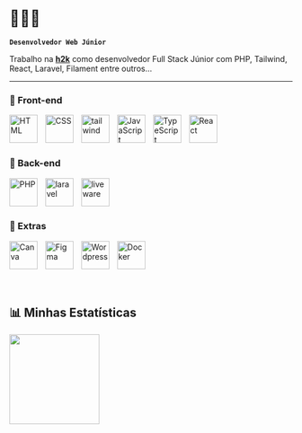 # 🚀🤖📘 

**`Desenvolvedor Web Júnior`**

Trabalho na **[h2k](https://h2k.com.br)** como desenvolvedor Full Stack Júnior com PHP, Tailwind, React, Laravel, Filament entre outros...


---

### 🤩​ Front-end

<p align="left">
  <img src="https://cdn.jsdelivr.net/gh/devicons/devicon@latest/icons/html5/html5-plain-wordmark.svg" alt="HTML" title="HTML" width="50px" style="margin-right: 10px;" />
  <img src="https://cdn.jsdelivr.net/gh/devicons/devicon@latest/icons/css3/css3-plain-wordmark.svg" alt="CSS" title="CSS" width="50px" style="margin-right: 10px;" />
  <img src="https://cdn.jsdelivr.net/gh/devicons/devicon@latest/icons/tailwindcss/tailwindcss-original.svg" title="tailwind" width="50px" style="margin-right: 10px;" />
  <img src="https://cdn.jsdelivr.net/gh/devicons/devicon@latest/icons/javascript/javascript-original.svg" alt="JavaScript" title="JavaScript" width="50px" style="margin-right: 10px;" />
  <img src="https://cdn.jsdelivr.net/gh/devicons/devicon@latest/icons/typescript/typescript-plain.svg" title="TypeScript" width="50px" style="margin-right: 10px;" />
  <img src="https://cdn.jsdelivr.net/gh/devicons/devicon@latest/icons/react/react-original-wordmark.svg" title="React" width="50px" style="margin-right: 10px;" />
   
          
          
</p>

### 🤖​ Back-end

<p>
<img src="https://cdn.jsdelivr.net/gh/devicons/devicon@latest/icons/php/php-original.svg" alt="PHP" title="PHP" width="50px" style="margin-right: 10px;" />
<img src="https://cdn.jsdelivr.net/gh/devicons/devicon@latest/icons/laravel/laravel-original.svg" title="laravel" width="50px" style="margin-right: 10px;" />
<img src="https://cdn.jsdelivr.net/gh/devicons/devicon@latest/icons/livewire/livewire-original-wordmark.svg" title="liveware" width="50px" style="margin-right: 10px;" />
  
</p>

### 🚀​ Extras 
<p alingh="left">
  <img src="https://cdn.jsdelivr.net/gh/devicons/devicon@latest/icons/canva/canva-original.svg" title="Canva" width="50px" style="margin-right: 10px;" />
  <img src="https://cdn.jsdelivr.net/gh/devicons/devicon@latest/icons/figma/figma-original.svg" title="Figma" width="50px" style="margin-right: 10px;" />
  <img src="https://cdn.jsdelivr.net/gh/devicons/devicon@latest/icons/wordpress/wordpress-original.svg" title="Wordpress" width="50px" style="margin-right: 10px;" />
  <img src="https://cdn.jsdelivr.net/gh/devicons/devicon@latest/icons/docker/docker-original-wordmark.svg" title="Docker" width="50px" style="margin-right: 10px;" />
  

</p>
<br/>

## 📊 Minhas Estatísticas

<p align="left">
  
  <img src="https://github-readme-stats-teal-sigma.vercel.app/api/top-langs/?username=alexandrecardos0&layout=compact&langs_count=8&hide_border=true&theme=transparent&cache_seconds=21600" height="160" />
 
</p>
















           


<br/>   
<br/>



<!--
**alexandrecardos0/alexandrecardos0** is a ✨ _special_ ✨ repository because its `README.md` (this file) appears on your GitHub profile.

Here are some ideas to get you started:

- 🔭 I’m currently working on ...
- 🌱 I’m currently learning ...
- 👯 I’m looking to collaborate on ...
- 🤔 I’m looking for help with ...
- 💬 Ask me about ...
- 📫 How to reach me: ...
- 😄 Pronouns: ...
- ⚡ Fun fact: ...
-->
